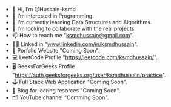 - 👋 Hi, I’m @Hussain-ksmd
- 👀 I’m interested in Programming.
- 🌱 I’m currently learning Data Structures and Algorithms.
- 💞️ I’m looking to collaborate with the real projects.
- 📫 How to reach me "ksmdhussain@gmail.com".
- 🧑‍💻 Linked in "www.linkedin.com/in/ksmdhussain".
- 👱 Porfolio Website "Coming Soon".
- 💻 LeetCode Profile "https://leetcode.com/ksmdhussain/".
- 🖥 GeeksForGeeks Profile "https://auth.geeksforgeeks.org/user/ksmdhussain/practice".
- 🕹 Full Stack Web Application "Coming Soon".
- 📁 Blog for learing resorces "Coming Soon".
- 🗂 YouTube channel "Comming Soon".
<!---
Hussain-ksmd/Hussain-ksmd is a ✨ special ✨ repository because its `README.md` (this file) appears on your GitHub profile.
You can click the Preview link to take a look at your changes.
--->
